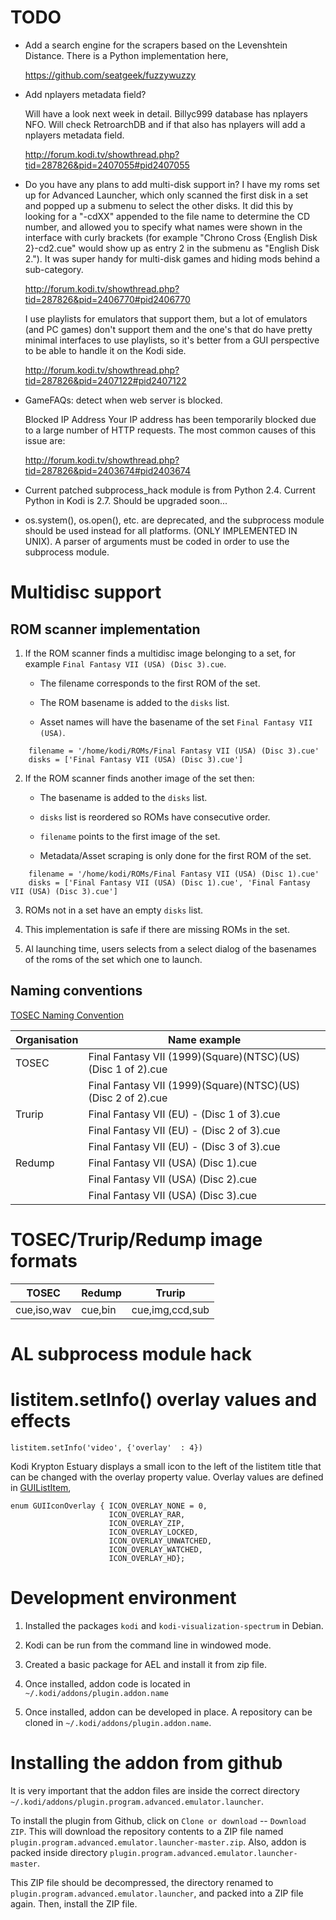 # TODO #

 * Add a search engine for the scrapers based on the Levenshtein Distance. There is a Python
   implementation here,
 
   https://github.com/seatgeek/fuzzywuzzy

 * Add nplayers metadata field?
 
   Will have a look next week in detail. Billyc999 database has nplayers NFO. Will check RetroarchDB 
   and if that also has nplayers will add a nplayers metadata field. 
   
   http://forum.kodi.tv/showthread.php?tid=287826&pid=2407055#pid2407055

 * Do you have any plans to add multi-disk support in? I have my roms set up for Advanced Launcher, 
   which only scanned the first disk in a set and popped up a submenu to select the other disks. It 
   did this by looking for a "-cdXX" appended to the file name to determine the CD number, and 
   allowed you to specify what names were shown in the interface with curly brackets (for example 
   "Chrono Cross {English Disk 2}-cd2.cue" would show up as entry 2 in the submenu as "English Disk 2."). 
   It was super handy for multi-disk games and hiding mods behind a sub-category.

   http://forum.kodi.tv/showthread.php?tid=287826&pid=2406770#pid2406770
 
   I use playlists for emulators that support them, but a lot of emulators (and PC games) don't 
   support them and the one's that do have pretty minimal interfaces to use playlists, so it's better 
   from a GUI perspective to be able to handle it on the Kodi side. 
 
   http://forum.kodi.tv/showthread.php?tid=287826&pid=2407122#pid2407122
 
 * GameFAQs: detect when web server is blocked.
 
   Blocked IP Address
   Your IP address has been temporarily blocked due to a large number of HTTP requests. The most 
   common causes of this issue are:
 
   http://forum.kodi.tv/showthread.php?tid=287826&pid=2403674#pid2403674

 * Current patched subprocess_hack module is from Python 2.4. Current Python in Kodi is 2.7. Should
   be upgraded soon...

 * os.system(), os.open(), etc. are deprecated, and the subprocess module should be used instead
   for all platforms. (ONLY IMPLEMENTED IN UNIX). A parser of arguments must be coded in order to
   use the subprocess module.


# Multidisc support #

## ROM scanner implementation ##

 1) If the ROM scanner finds a multidisc image belonging to a set, for example
    `Final Fantasy VII (USA) (Disc 3).cue`.
 
    * The filename corresponds to the first ROM of the set.
 
    * The ROM basename is added to the `disks` list.

    * Asset names will have the basename of the set `Final Fantasy VII (USA)`.

```
    filename = '/home/kodi/ROMs/Final Fantasy VII (USA) (Disc 3).cue'
    disks = ['Final Fantasy VII (USA) (Disc 3).cue']
```
 
 2) If the ROM scanner finds another image of the set then:
 
    * The basename is added to the `disks` list.
    
    * `disks` list is reordered so ROMs have consecutive order.
    
    * `filename` points to the first image of the set.
    
    * Metadata/Asset scraping is only done for the first ROM of the set.

```
    filename = '/home/kodi/ROMs/Final Fantasy VII (USA) (Disc 1).cue'
    disks = ['Final Fantasy VII (USA) (Disc 1).cue', 'Final Fantasy VII (USA) (Disc 3).cue']
```

 3) ROMs not in a set have an empty `disks` list.

 4) This implementation is safe if there are missing ROMs in the set.
 
 5) Al launching time, users selects from a select dialog of the basenames of the roms of the
    set which one to launch.

## Naming conventions ##

[TOSEC Naming Convention]

[TOSEC Naming Convention]: http://www.tosecdev.org/tosec-naming-convention

 Organisation | Name example                                                |
--------------|-------------------------------------------------------------|
 TOSEC        | Final Fantasy VII (1999)(Square)(NTSC)(US)(Disc 1 of 2).cue |
              | Final Fantasy VII (1999)(Square)(NTSC)(US)(Disc 2 of 2).cue |
 Trurip       | Final Fantasy VII (EU) - (Disc 1 of 3).cue                  |
              | Final Fantasy VII (EU) - (Disc 2 of 3).cue                  |
              | Final Fantasy VII (EU) - (Disc 3 of 3).cue                  |
 Redump       | Final Fantasy VII (USA) (Disc 1).cue                        |
              | Final Fantasy VII (USA) (Disc 2).cue                        |
              | Final Fantasy VII (USA) (Disc 3).cue                        |


# TOSEC/Trurip/Redump image formats #

 TOSEC       | Redump  | Trurip          |
-------------|---------|-----------------|
 cue,iso,wav | cue,bin | cue,img,ccd,sub |


# AL subprocess module hack #


# listitem.setInfo() overlay values and effects #

`listitem.setInfo('video', {'overlay'  : 4})`

Kodi Krypton Estuary displays a small icon to the left of the listitem title that can be changed
with the overlay property value. Overlay values are defined in [GUIListItem],

```
enum GUIIconOverlay { ICON_OVERLAY_NONE = 0,
                      ICON_OVERLAY_RAR,
                      ICON_OVERLAY_ZIP,
                      ICON_OVERLAY_LOCKED,
                      ICON_OVERLAY_UNWATCHED,
                      ICON_OVERLAY_WATCHED,
                      ICON_OVERLAY_HD};
```

[setInfo]: http://mirrors.xbmc.org/docs/python-docs/16.x-jarvis/xbmcgui.html#ListItem-setInfo
[GUIListItem]: https://github.com/cisco-open-source/kodi/blob/master/xbmc/guilib/GUIListItem.h


# Development environment #

  1. Installed the packages `kodi` and `kodi-visualization-spectrum` in Debian.

  2. Kodi can be run from the command line in windowed mode.

  3. Created a basic package for AEL and install it from zip file.

  4. Once installed, addon code is located in `~/.kodi/addons/plugin.addon.name`

  5. Once installed, addon can be developed in place. A repository can be cloned in
     `~/.kodi/addons/plugin.addon.name`.


# Installing the addon from github #

It is very important that the addon files are inside the correct directory
`~/.kodi/addons/plugin.program.advanced.emulator.launcher`.

To install the plugin from Github, click on `Clone or download` -- `Download ZIP`.
This will download the repository contents to a ZIP file named
`plugin.program.advanced.emulator.launcher-master.zip`. Also, addon is
packed inside directory `plugin.program.advanced.emulator.launcher-master`.

This ZIP file should be decompressed, the directory renamed to
`plugin.program.advanced.emulator.launcher`, and packed into a ZIP file again.
Then, install the ZIP file.
